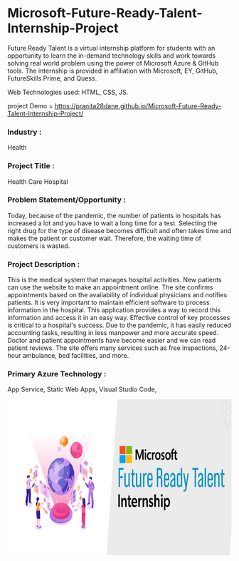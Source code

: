 # Microsoft-Future-Ready-Talent-Internship-Project

Future Ready Talent is a virtual internship platform for students with an opportunity to learn the in-demand technology skills and work towards solving real world problem using the power of Microsoft Azure & GitHub tools. The internship is provided in affiliation with Microsoft, EY, GitHub, FutureSkills Prime, and Quess.

Web Technologies used: HTML, CSS, JS.

project Demo = https://pranita28dane.github.io/Microsoft-Future-Ready-Talent-Internship-Project/

### Industry :  
Health

### Project Title :
Health Care Hospital

### Problem Statement/Opportunity :
Today, because of the pandemic, the number of patients in hospitals has increased a lot and you have to wait a long time for a test. Selecting the right drug for the type of disease becomes difficult and often takes time and makes the patient or customer wait. Therefore, the waiting time of customers is wasted.

### Project Description :
This is the medical system that manages hospital activities. New patients can use the website to make an appointment online. The site confirms appointments based on the availability of individual physicians and notifies patients. It is very important to maintain efficient software to process information in the hospital. This application provides a way to record this information and access it in an easy way. Effective control of key processes is critical to a hospital's success. Due to the pandemic, it has easily reduced accounting tasks, resulting in less manpower and more accurate speed. Doctor and patient appointments have become easier and we can read patient reviews. The site offers many services such as free inspections, 24-hour ambulance, bed facilities, and more.


### Primary Azure Technology :
App Service, Static Web Apps, Visual Studio Code,

<img src="https://github.com/pranita28Dane/Microsoft-Future-Ready-Talent-Internship-Project/blob/master/FRT.jpeg" width="700" height= "350">
